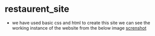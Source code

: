 # restaurent_site
- we have used basic css and html to create this site 
we can see the working instance of the website from the below image [screnshot]()
